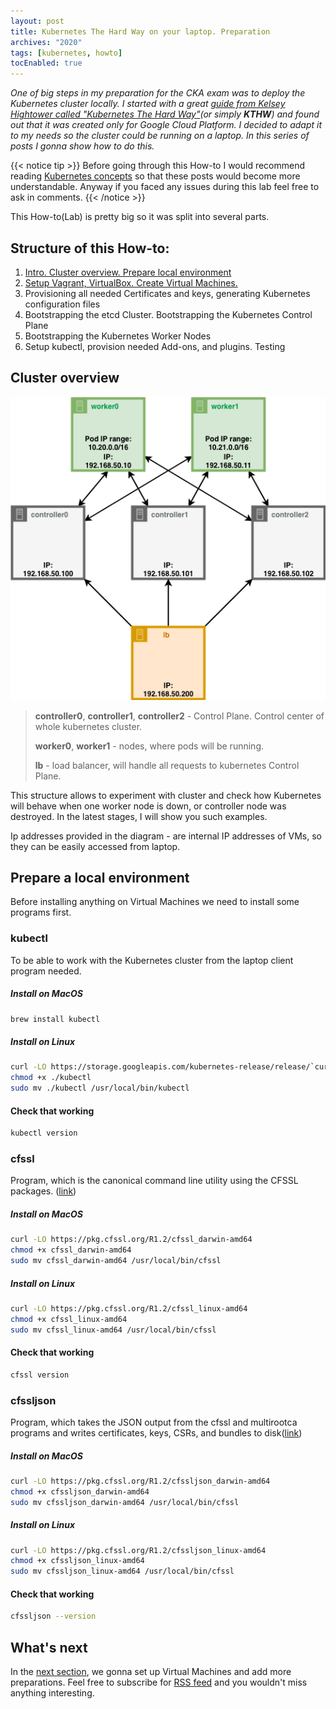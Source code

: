 ```yaml
---
layout: post
title: Kubernetes The Hard Way on your laptop. Preparation
archives: "2020"
tags: [kubernetes, howto]
tocEnabled: true
---
```

<img src="/2020/07/29/kubernetes-the-hard-way-on-laptop-preparation/laptop.png" alt="" width="120" style="float: left; margin-right: 15px">

_One of big steps in my preparation for the CKA exam was to deploy the Kubernetes cluster locally. I started with a great [guide from Kelsey Hightower called "Kubernetes The Hard Way"](https://github.com/kelseyhightower/kubernetes-the-hard-way)(or simply **KTHW**) and found out that it was created only for Google Cloud Platform. I decided to adapt it to my needs so the cluster could be running on a laptop. In this series of posts I gonna show how to do this._
<!--more-->
{{< notice tip >}}
Before going through this How-to I would recommend reading [Kubernetes concepts](https://kubernetes.io/docs/concepts/architecture/) so that these posts would become more understandable. Anyway if you faced any issues during this lab feel free to ask in comments.
{{< /notice >}}

This How-to(Lab) is pretty big so it was split into several parts.

## Structure of this How-to:

1. [Intro. Cluster overview. Prepare local environment](#)
2. [Setup Vagrant, VirtualBox. Create Virtual Machines.](/2020/08/10/kubernetes-the-hard-way-on-laptop-setup-vms/)
4. Provisioning all needed Certificates and keys, generating Kubernetes configuration files
5. Bootstrapping the etcd Cluster. Bootstrapping the Kubernetes Control Plane
7. Bootstrapping the Kubernetes Worker Nodes
8. Setup kubectl, provision needed Add-ons, and plugins. Testing


## Cluster overview

![Kubernetes The Hard Way on laptop](kthw_diagram.png)

> **controller0**, **controller1**, **controller2** - Control Plane. Control center of whole kubernetes cluster.
> 
> **worker0**, **worker1** - nodes, where pods will be running.
> 
> **lb** - load balancer, will handle all requests to kubernetes Control Plane.

This structure allows to experiment with cluster and check how Kubernetes will behave when one worker node is down, or controller node was destroyed. In the latest stages, I will show you such examples.

Ip addresses provided in the diagram - are internal IP addresses of VMs, so they can be easily accessed from laptop.


## Prepare a local environment

Before installing anything on Virtual Machines we need to install some programs first.

### kubectl

To be able to work with the Kubernetes cluster from the laptop client program needed.

##### Install on MacOS

```bash
brew install kubectl
```

##### Install on Linux

```bash
curl -LO https://storage.googleapis.com/kubernetes-release/release/`curl -s https://storage.googleapis.com/kubernetes-release/release/stable.txt`/bin/linux/amd64/kubectl
chmod +x ./kubectl
sudo mv ./kubectl /usr/local/bin/kubectl
```

#### Check that working

```bash
kubectl version
```
### cfssl
Program, which is the canonical command line utility using the CFSSL packages. ([link](https://github.com/cloudflare/cfssl))

##### Install on MacOS

```bash
curl -LO https://pkg.cfssl.org/R1.2/cfssl_darwin-amd64
chmod +x cfssl_darwin-amd64
sudo mv cfssl_darwin-amd64 /usr/local/bin/cfssl
```
##### Install on Linux

```bash
curl -LO https://pkg.cfssl.org/R1.2/cfssl_linux-amd64
chmod +x cfssl_linux-amd64
sudo mv cfssl_linux-amd64 /usr/local/bin/cfssl
```

#### Check that working

```bash
cfssl version
```

### cfssljson
Program, which takes the JSON output from the cfssl and multirootca programs and writes certificates, keys, CSRs, and bundles to disk([link](https://github.com/cloudflare/cfssl))

##### Install on MacOS

```bash
curl -LO https://pkg.cfssl.org/R1.2/cfssljson_darwin-amd64
chmod +x cfssljson_darwin-amd64
sudo mv cfssljson_darwin-amd64 /usr/local/bin/cfssl
```
##### Install on Linux

```bash
curl -LO https://pkg.cfssl.org/R1.2/cfssljson_linux-amd64
chmod +x cfssljson_linux-amd64
sudo mv cfssljson_linux-amd64 /usr/local/bin/cfssl
```
#### Check that working

```bash
cfssljson --version
```

## What's next

In the [next section](/2020/08/10/kubernetes-the-hard-way-on-laptop-setup-vms/), we gonna set up Virtual Machines and add more preparations. Feel free to subscribe for [RSS feed](/feed.xml) and you wouldn't miss anything interesting.
